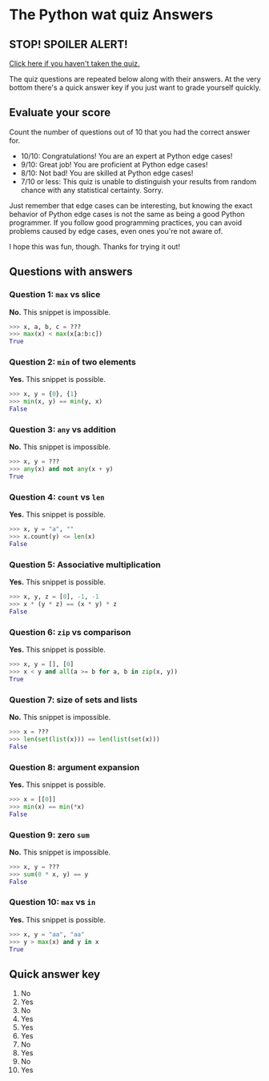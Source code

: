 # The Python wat quiz Answers

## STOP! SPOILER ALERT!

[Click here if you haven't taken the quiz.](https://github.com/cosmologicon/pywat/blob/master/quiz.md)

The quiz questions are repeated below along with their answers. At the very bottom there's a quick answer key if you just want to grade yourself quickly.

## Evaluate your score

Count the number of questions out of 10 that you had the correct answer for.

* 10/10: Congratulations! You are an expert at Python edge cases!
* 9/10: Great job! You are proficient at Python edge cases!
* 8/10: Not bad! You are skilled at Python edge cases!
* 7/10 or less: This quiz is unable to distinguish your results from random chance with any statistical certainty. Sorry.

Just remember that edge cases can be interesting, but knowing the exact behavior of Python edge cases is not the same as being a good Python programmer. If you follow good programming practices, you can avoid problems caused by edge cases, even ones you're not aware of.

I hope this was fun, though. Thanks for trying it out!

## Questions with answers

### Question 1: `max` vs slice

**No.** This snippet is impossible.

```python
>>> x, a, b, c = ???
>>> max(x) < max(x[a:b:c])
True
```

### Question 2: `min` of two elements

**Yes.** This snippet is possible.

```python
>>> x, y = {0}, {1}
>>> min(x, y) == min(y, x)
False
```

### Question 3: `any` vs addition

**No.** This snippet is impossible.

```python
>>> x, y = ???
>>> any(x) and not any(x + y)
True
```

### Question 4: `count` vs `len`

**Yes.** This snippet is possible.

```python
>>> x, y = "a", ""
>>> x.count(y) <= len(x)
False
```

### Question 5: Associative multiplication

**Yes.** This snippet is possible.

```python
>>> x, y, z = [0], -1, -1
>>> x * (y * z) == (x * y) * z
False
```

### Question 6: `zip` vs comparison

**Yes.** This snippet is possible.

```python
>>> x, y = [], [0]
>>> x < y and all(a >= b for a, b in zip(x, y))
True
```

### Question 7: size of sets and lists

**No.** This snippet is impossible.

```python
>>> x = ???
>>> len(set(list(x))) == len(list(set(x)))
False
```

### Question 8: argument expansion

**Yes.** This snippet is possible.

```python
>>> x = [[0]]
>>> min(x) == min(*x)
False
```

### Question 9: zero `sum`

**No.** This snippet is impossible.

```python
>>> x, y = ???
>>> sum(0 * x, y) == y
False
```

### Question 10: `max` vs `in`

**Yes.** This snippet is possible.

```python
>>> x, y = "aa", "aa"
>>> y > max(x) and y in x
True
```

## Quick answer key

1. No
2. Yes
3. No
4. Yes
5. Yes
6. Yes
7. No
8. Yes
9. No
10. Yes
